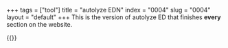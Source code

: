+++
tags = ["tool"]
title = "autolyze EDN"
index = "0004"
slug = "0004"
layout = "default"
+++
This is the version of autolyze ED that finishes **every** section on the website.

{{<replit src="https://replit.com/@saaviour/autolyzeEDN?lite=1&outputonly=1">}}